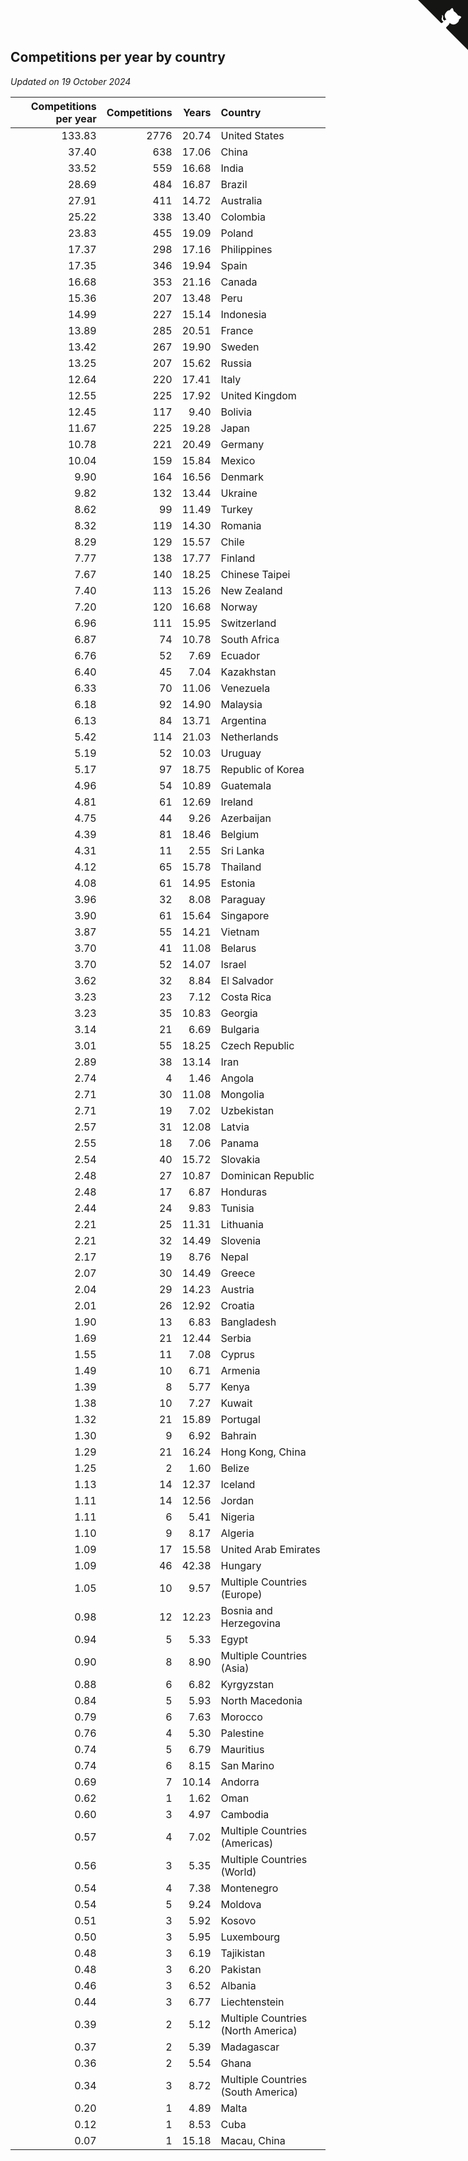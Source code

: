 ## Competitions per year by country

*Updated on 19 October 2024*

| Competitions per year | Competitions | Years | Country |
| ---: | ---: | ---: | :--- |
| 133.83 | 2776 | 20.74 | United States |
| 37.40 | 638 | 17.06 | China |
| 33.52 | 559 | 16.68 | India |
| 28.69 | 484 | 16.87 | Brazil |
| 27.91 | 411 | 14.72 | Australia |
| 25.22 | 338 | 13.40 | Colombia |
| 23.83 | 455 | 19.09 | Poland |
| 17.37 | 298 | 17.16 | Philippines |
| 17.35 | 346 | 19.94 | Spain |
| 16.68 | 353 | 21.16 | Canada |
| 15.36 | 207 | 13.48 | Peru |
| 14.99 | 227 | 15.14 | Indonesia |
| 13.89 | 285 | 20.51 | France |
| 13.42 | 267 | 19.90 | Sweden |
| 13.25 | 207 | 15.62 | Russia |
| 12.64 | 220 | 17.41 | Italy |
| 12.55 | 225 | 17.92 | United Kingdom |
| 12.45 | 117 | 9.40 | Bolivia |
| 11.67 | 225 | 19.28 | Japan |
| 10.78 | 221 | 20.49 | Germany |
| 10.04 | 159 | 15.84 | Mexico |
| 9.90 | 164 | 16.56 | Denmark |
| 9.82 | 132 | 13.44 | Ukraine |
| 8.62 | 99 | 11.49 | Turkey |
| 8.32 | 119 | 14.30 | Romania |
| 8.29 | 129 | 15.57 | Chile |
| 7.77 | 138 | 17.77 | Finland |
| 7.67 | 140 | 18.25 | Chinese Taipei |
| 7.40 | 113 | 15.26 | New Zealand |
| 7.20 | 120 | 16.68 | Norway |
| 6.96 | 111 | 15.95 | Switzerland |
| 6.87 | 74 | 10.78 | South Africa |
| 6.76 | 52 | 7.69 | Ecuador |
| 6.40 | 45 | 7.04 | Kazakhstan |
| 6.33 | 70 | 11.06 | Venezuela |
| 6.18 | 92 | 14.90 | Malaysia |
| 6.13 | 84 | 13.71 | Argentina |
| 5.42 | 114 | 21.03 | Netherlands |
| 5.19 | 52 | 10.03 | Uruguay |
| 5.17 | 97 | 18.75 | Republic of Korea |
| 4.96 | 54 | 10.89 | Guatemala |
| 4.81 | 61 | 12.69 | Ireland |
| 4.75 | 44 | 9.26 | Azerbaijan |
| 4.39 | 81 | 18.46 | Belgium |
| 4.31 | 11 | 2.55 | Sri Lanka |
| 4.12 | 65 | 15.78 | Thailand |
| 4.08 | 61 | 14.95 | Estonia |
| 3.96 | 32 | 8.08 | Paraguay |
| 3.90 | 61 | 15.64 | Singapore |
| 3.87 | 55 | 14.21 | Vietnam |
| 3.70 | 41 | 11.08 | Belarus |
| 3.70 | 52 | 14.07 | Israel |
| 3.62 | 32 | 8.84 | El Salvador |
| 3.23 | 23 | 7.12 | Costa Rica |
| 3.23 | 35 | 10.83 | Georgia |
| 3.14 | 21 | 6.69 | Bulgaria |
| 3.01 | 55 | 18.25 | Czech Republic |
| 2.89 | 38 | 13.14 | Iran |
| 2.74 | 4 | 1.46 | Angola |
| 2.71 | 30 | 11.08 | Mongolia |
| 2.71 | 19 | 7.02 | Uzbekistan |
| 2.57 | 31 | 12.08 | Latvia |
| 2.55 | 18 | 7.06 | Panama |
| 2.54 | 40 | 15.72 | Slovakia |
| 2.48 | 27 | 10.87 | Dominican Republic |
| 2.48 | 17 | 6.87 | Honduras |
| 2.44 | 24 | 9.83 | Tunisia |
| 2.21 | 25 | 11.31 | Lithuania |
| 2.21 | 32 | 14.49 | Slovenia |
| 2.17 | 19 | 8.76 | Nepal |
| 2.07 | 30 | 14.49 | Greece |
| 2.04 | 29 | 14.23 | Austria |
| 2.01 | 26 | 12.92 | Croatia |
| 1.90 | 13 | 6.83 | Bangladesh |
| 1.69 | 21 | 12.44 | Serbia |
| 1.55 | 11 | 7.08 | Cyprus |
| 1.49 | 10 | 6.71 | Armenia |
| 1.39 | 8 | 5.77 | Kenya |
| 1.38 | 10 | 7.27 | Kuwait |
| 1.32 | 21 | 15.89 | Portugal |
| 1.30 | 9 | 6.92 | Bahrain |
| 1.29 | 21 | 16.24 | Hong Kong, China |
| 1.25 | 2 | 1.60 | Belize |
| 1.13 | 14 | 12.37 | Iceland |
| 1.11 | 14 | 12.56 | Jordan |
| 1.11 | 6 | 5.41 | Nigeria |
| 1.10 | 9 | 8.17 | Algeria |
| 1.09 | 17 | 15.58 | United Arab Emirates |
| 1.09 | 46 | 42.38 | Hungary |
| 1.05 | 10 | 9.57 | Multiple Countries (Europe) |
| 0.98 | 12 | 12.23 | Bosnia and Herzegovina |
| 0.94 | 5 | 5.33 | Egypt |
| 0.90 | 8 | 8.90 | Multiple Countries (Asia) |
| 0.88 | 6 | 6.82 | Kyrgyzstan |
| 0.84 | 5 | 5.93 | North Macedonia |
| 0.79 | 6 | 7.63 | Morocco |
| 0.76 | 4 | 5.30 | Palestine |
| 0.74 | 5 | 6.79 | Mauritius |
| 0.74 | 6 | 8.15 | San Marino |
| 0.69 | 7 | 10.14 | Andorra |
| 0.62 | 1 | 1.62 | Oman |
| 0.60 | 3 | 4.97 | Cambodia |
| 0.57 | 4 | 7.02 | Multiple Countries (Americas) |
| 0.56 | 3 | 5.35 | Multiple Countries (World) |
| 0.54 | 4 | 7.38 | Montenegro |
| 0.54 | 5 | 9.24 | Moldova |
| 0.51 | 3 | 5.92 | Kosovo |
| 0.50 | 3 | 5.95 | Luxembourg |
| 0.48 | 3 | 6.19 | Tajikistan |
| 0.48 | 3 | 6.20 | Pakistan |
| 0.46 | 3 | 6.52 | Albania |
| 0.44 | 3 | 6.77 | Liechtenstein |
| 0.39 | 2 | 5.12 | Multiple Countries (North America) |
| 0.37 | 2 | 5.39 | Madagascar |
| 0.36 | 2 | 5.54 | Ghana |
| 0.34 | 3 | 8.72 | Multiple Countries (South America) |
| 0.20 | 1 | 4.89 | Malta |
| 0.12 | 1 | 8.53 | Cuba |
| 0.07 | 1 | 15.18 | Macau, China |


<a href="https://github.com/jonatanklosko/wca_statistics" class="github-corner" aria-label="View source on Github"><svg width="80" height="80" viewBox="0 0 250 250" style="fill:#151513; color:#fff; position: absolute; top: 0; border: 0; right: 0;" aria-hidden="true"><path d="M0,0 L115,115 L130,115 L142,142 L250,250 L250,0 Z"></path><path d="M128.3,109.0 C113.8,99.7 119.0,89.6 119.0,89.6 C122.0,82.7 120.5,78.6 120.5,78.6 C119.2,72.0 123.4,76.3 123.4,76.3 C127.3,80.9 125.5,87.3 125.5,87.3 C122.9,97.6 130.6,101.9 134.4,103.2" fill="currentColor" style="transform-origin: 130px 106px;" class="octo-arm"></path><path d="M115.0,115.0 C114.9,115.1 118.7,116.5 119.8,115.4 L133.7,101.6 C136.9,99.2 139.9,98.4 142.2,98.6 C133.8,88.0 127.5,74.4 143.8,58.0 C148.5,53.4 154.0,51.2 159.7,51.0 C160.3,49.4 163.2,43.6 171.4,40.1 C171.4,40.1 176.1,42.5 178.8,56.2 C183.1,58.6 187.2,61.8 190.9,65.4 C194.5,69.0 197.7,73.2 200.1,77.6 C213.8,80.2 216.3,84.9 216.3,84.9 C212.7,93.1 206.9,96.0 205.4,96.6 C205.1,102.4 203.0,107.8 198.3,112.5 C181.9,128.9 168.3,122.5 157.7,114.1 C157.9,116.9 156.7,120.9 152.7,124.9 L141.0,136.5 C139.8,137.7 141.6,141.9 141.8,141.8 Z" fill="currentColor" class="octo-body"></path></svg></a><style>.github-corner:hover .octo-arm{animation:octocat-wave 560ms ease-in-out}@keyframes octocat-wave{0%,100%{transform:rotate(0)}20%,60%{transform:rotate(-25deg)}40%,80%{transform:rotate(10deg)}}@media (max-width:500px){.github-corner:hover .octo-arm{animation:none}.github-corner .octo-arm{animation:octocat-wave 560ms ease-in-out}}</style>
